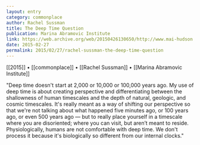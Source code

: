 ```yaml
---
layout: entry
category: commonplace
author: Rachel Sussman
title: The Deep Time Question
publication: Marina Abramovic Institute
link: https://web.archive.org/web/20150426130650/http://www.mai-hudson.org/content/2014/10/14/the-deep-time-question
date: 2015-02-27
permalink: 2015/02/27/rachel-sussman-the-deep-time-question
---
```


[[2015]] • [[commonplace]] • [[Rachel Sussman]] • [[Marina Abramovic Institute]]

"Deep time doesn't start at 2,000 or 10,000 or 100,000 years ago. My use of deep time is about creating perspective and differentiating between the shallowness of human timescales and the depth of natural, geologic, and cosmic timescales. It's really meant as a way of shifting our perspective so that we're not talking about what happened five minutes ago, or 100 years ago, or even 500 years ago — but to really place yourself in a timescale where you are disoriented; where you can visit, but aren’t meant to reside. Physiologically, humans are not comfortable with deep time. We don't process it because it's biologically so different from our internal clocks."
 
 
